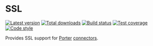 SSL
===

[![Latest version][Version image]][Releases]
[![Total downloads][Downloads image]][Downloads]
[![Build status][Build image]][Build]
[![Test coverage][Coverage image]][Coverage]
[![Code style][Style image]][Style]

Provides SSL support for [Porter][Porter] [connectors][Porter connectors].


  [Releases]: https://github.com/Porter-connectors/SSL/releases
  [Version image]: https://poser.pugx.org/connectors/ssl/version "Latest version"
  [Downloads]: https://packagist.org/packages/connectors/ssl
  [Downloads image]: https://poser.pugx.org/connectors/ssl/downloads "Total downloads"
  [Build]: https://github.com/Porter-connectors/SSL/actions/workflows/Tests.yaml
  [Build image]: https://github.com/Porter-connectors/SSL/actions/workflows/Tests.yaml/badge.svg "Build status"
  [Coverage]: https://coveralls.io/github/Porter-connectors/SSL
  [Coverage image]: https://coveralls.io/repos/Porter-connectors/SSL/badge.svg "Test coverage"
  [Style]: https://styleci.io/repos/94378783
  [Style image]: https://styleci.io/repos/94378783/shield?style=flat "Code style"

  [Porter]: https://github.com/ScriptFUSION/Porter
  [Porter connectors]: https://github.com/Porter-connectors
